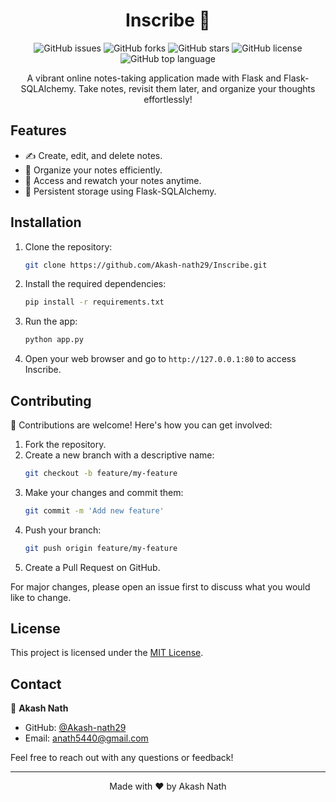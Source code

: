 <h1 align="center">Inscribe 📝</h1>
<p align="center">
  <img src="https://img.shields.io/github/issues/Akash-nath29/Inscribe?style=for-the-badge" alt="GitHub issues" />
  <img src="https://img.shields.io/github/forks/Akash-nath29/Inscribe?style=for-the-badge" alt="GitHub forks" />
  <img src="https://img.shields.io/github/stars/Akash-nath29/Inscribe?style=for-the-badge" alt="GitHub stars" />
  <img src="https://img.shields.io/github/license/Akash-nath29/Inscribe?style=for-the-badge" alt="GitHub license" />
  <img src="https://img.shields.io/github/languages/top/Akash-nath29/Inscribe?style=for-the-badge" alt="GitHub top language" />
</p>

<p align="center">A vibrant online notes-taking application made with Flask and Flask-SQLAlchemy. Take notes, revisit them later, and organize your thoughts effortlessly!</p>

<!-- Add a screenshot or GIF of your app if possible -->

## Features

- ✍️ Create, edit, and delete notes.
- 📂 Organize your notes efficiently.
- 🔄 Access and rewatch your notes anytime.
- 💾 Persistent storage using Flask-SQLAlchemy.

## Installation

1. Clone the repository:
   ```bash
   git clone https://github.com/Akash-nath29/Inscribe.git
   ```
2. Install the required dependencies:
   ```bash
   pip install -r requirements.txt
   ```
3. Run the app:
   ```bash
   python app.py
   ```
4. Open your web browser and go to `http://127.0.0.1:80` to access Inscribe.

## Contributing

🎉 Contributions are welcome! Here's how you can get involved:

1. Fork the repository.
2. Create a new branch with a descriptive name:
   ```bash
   git checkout -b feature/my-feature
   ```
3. Make your changes and commit them:
   ```bash
   git commit -m 'Add new feature'
   ```
4. Push your branch:
   ```bash
   git push origin feature/my-feature
   ```
5. Create a Pull Request on GitHub.

For major changes, please open an issue first to discuss what you would like to change.

## License

This project is licensed under the [MIT License](https://github.com/Akash-nath29/Inscribe/blob/main/LICENSE).

## Contact

👤 **Akash Nath**
- GitHub: [@Akash-nath29](https://github.com/Akash-nath29)
- Email: anath5440@gmail.com

Feel free to reach out with any questions or feedback!

---

<div align="center">
  <p>Made with ❤️ by Akash Nath</p>
</div>